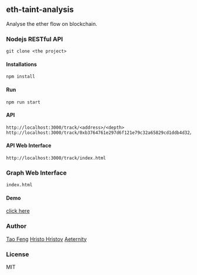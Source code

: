 ## eth-taint-analysis
Analyse the ether flow on blockchain.

### Nodejs RESTful API

    git clone <the project>

#### Installations

    npm install

#### Run

    npm run start

#### API

    http://localhost:3000/track/<address>/<depth>
    http://localhost:3000/track/0xb3764761e297d6f121e79c32a65829cd1ddb4d32/3

#### API Web Interface

    http://localhost:3000/track/index.html
    
### Graph Web Interface

    index.html
    
#### Demo

[click here](http://osgee.com/eth-tracker/index.html)

### Author
[Tao Feng](https://github.com/osgee)
[Hristo Hristov](https://github.com/hristochr)
[Aeternity](https://github.com/aeternity)

### License
MIT

